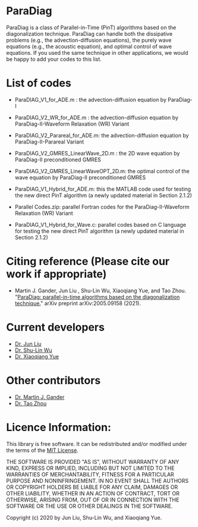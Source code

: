 # ParaDiag
ParaDiag is a class of Parallel-in-Time (PinT) algorithms based on the diagonalization technique. 
ParaDiag can handle both the dissipative problems (e.g., the advection-diffusion equations),
the purely wave equations (e.g., the acoustic equation), and optimal control of wave equations.
If you used the same technique in other applications, we would be happy to add your codes to this list.

# List of codes

- ParaDIAG_V1_for_ADE.m : the advection-diffusion equation by ParaDiag-I 
- ParaDIAG_V2_WR_for_ADE.m : the advection-diffusion equation by ParaDiag-II-Waveform Relaxation (WR) Variant
- ParaDIAG_V2_Parareal_for_ADE.m: the advection-diffusion equation by ParaDiag-II-Parareal Variant
- ParaDIAG_V2_GMRES_LinearWave_2D.m : the 2D wave equation by ParaDiag-II preconditioned GMRES
- ParaDIAG_V2_GMRES_LinearWaveOPT_2D.m: the optimal control of the wave equation by ParaDiag-II preconditioned GMRES
- ParaDIAG_V1_Hybrid_for_ADE.m: this the MATLAB code used for testing the new direct PinT algorithm (a newly updated material in Section 2.1.2)

- Parallel Codes.zip: parallel Fortran codes for the ParaDiag-II-Waveform Relaxation (WR) Variant
- ParaDIAG_V1_Hybrid_for_Wave.c: parallel codes based on C language for testing the new direct PinT algorithm (a newly updated material in Section 2.1.2)

# Citing reference (Please cite our work if appropriate)
- Martin J. Gander,  Jun Liu , Shu-Lin Wu, Xiaoqiang Yue, and Tao Zhou. 
"[ParaDiag: parallel-in-time algorithms based on the diagonalization technique.](https://arxiv.org/abs/2005.09158)" arXiv preprint arXiv:2005.09158 (2021).

# Current developers
- [Dr. Jun Liu](https://junliu2050.github.io/)
- [Dr. Shu-Lin Wu](https://www.researchgate.net/profile/Shu_Lin_Wu)
- [Dr. Xiaoqiang Yue](https://scholar.google.com/citations?user=oMMBhwgAAAAJ&hl=en)

# Other contributors
- [Dr. Martin J. Gander](https://www.unige.ch/~gander/)
- [Dr. Tao Zhou](http://lsec.cc.ac.cn/~tzhou/)

# Licence Information: 

This library is free software. 
It can be redistributed and/or modified under the terms of the [MIT License](https://opensource.org/licenses/MIT).

THE SOFTWARE IS PROVIDED "AS IS", WITHOUT WARRANTY OF ANY KIND, EXPRESS OR IMPLIED, 
INCLUDING BUT NOT LIMITED TO THE WARRANTIES OF MERCHANTABILITY, FITNESS FOR A PARTICULAR PURPOSE AND NONINFRINGEMENT. 
IN NO EVENT SHALL THE AUTHORS OR COPYRIGHT HOLDERS BE LIABLE FOR ANY CLAIM, DAMAGES OR OTHER LIABILITY, 
WHETHER IN AN ACTION OF CONTRACT, TORT OR OTHERWISE, ARISING FROM, OUT OF OR IN CONNECTION WITH THE SOFTWARE 
OR THE USE OR OTHER DEALINGS IN THE SOFTWARE.

Copyright (c) 2020 by Jun Liu, Shu-Lin Wu, and Xiaoqiang Yue.
